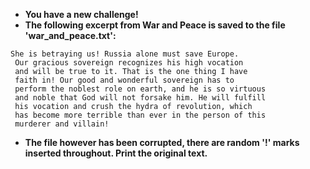 + **You have a new challenge!**
+ **The following excerpt from War and Peace is saved to the file 'war_and_peace.txt':** 
```
She is betraying us! Russia alone must save Europe.
 Our gracious sovereign recognizes his high vocation
 and will be true to it. That is the one thing I have
 faith in! Our good and wonderful sovereign has to
 perform the noblest role on earth, and he is so virtuous
 and noble that God will not forsake him. He will fulfill
 his vocation and crush the hydra of revolution, which
 has become more terrible than ever in the person of this
 murderer and villain!
``` 
+ **The file however has been corrupted, there are random '!' marks inserted throughout.  Print the original text.**
 
